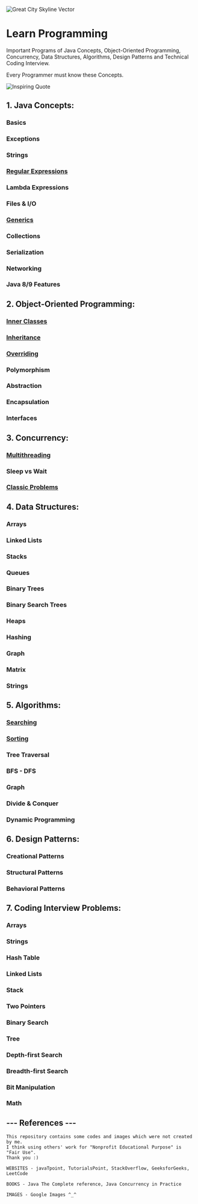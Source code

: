 ![Great City Skyline Vector](https://user-images.githubusercontent.com/2780145/33828904-f4f9db84-de93-11e7-87bb-82fe8734ebc2.png)

# Learn Programming

Important Programs of Java Concepts, Object-Oriented Programming, Concurrency, Data Structures, Algorithms, Design Patterns and Technical Coding Interview. 

Every Programmer must know these Concepts.

![Inspiring Quote](https://user-images.githubusercontent.com/2780145/33845470-989ae82a-dec9-11e7-8739-aeaa3b753101.png)

## 1. Java Concepts:

### Basics

### Exceptions

### Strings

### [Regular Expressions](Java-Concepts/regex)

### Lambda Expressions

### Files & I/O

### [Generics](Java-Concepts/generics)

### Collections

### Serialization

### Networking

### Java 8/9 Features

## 2. Object-Oriented Programming:

### [Inner Classes](Object-Oriented-Programming/inner_class)

### [Inheritance](Object-Oriented-Programming/inheritance)

### [Overriding](Object-Oriented-Programming/overriding)

### Polymorphism

### Abstraction

### Encapsulation

### Interfaces

## 3. Concurrency:

### [Multithreading](Concurrency/multithreading)

### Sleep vs Wait

### [Classic Problems](Concurrency/classic_problems)

## 4. Data Structures:

### Arrays

### Linked Lists

### Stacks

### Queues

### Binary Trees

### Binary Search Trees

### Heaps

### Hashing

### Graph

### Matrix

### Strings

## 5. Algorithms:

### [Searching](Algorithms/searching)

### [Sorting](Algorithms/sorting)

### Tree Traversal

### BFS - DFS

### Graph

### Divide & Conquer

### Dynamic Programming

## 6. Design Patterns:

### Creational Patterns

### Structural Patterns

### Behavioral Patterns

## 7. Coding Interview Problems:

### Arrays

### Strings

### Hash Table

### Linked Lists

### Stack

### Two Pointers

### Binary Search

### Tree

### Depth-first Search

### Breadth-first Search

### Bit Manipulation

### Math

--- References ---
--------

    This repository contains some codes and images which were not created by me.
    I think using others' work for "Nonprofit Educational Purpose" is "Fair Use".
    Thank you :)
    
    WEBSITES - javaTpoint, TutorialsPoint, StackOverflow, GeeksforGeeks, LeetCode

    BOOKS - Java The Complete reference, Java Concurrency in Practice
    
    IMAGES - Google Images ^_^

